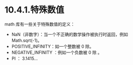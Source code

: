 # 10.4.1.特殊数值

math 库有一些关于特殊数值的定义：

- NaN（非数字）：当一个不正确的数学操作被执行时返回，例如 Math.sqrt(-1)。
- POSITIVE_INFINITY：如一个整数被 0 除。
- NEGATIVE_INFINITY ：例如一个负数被 0 除 。
- PI ： 3.1415...
